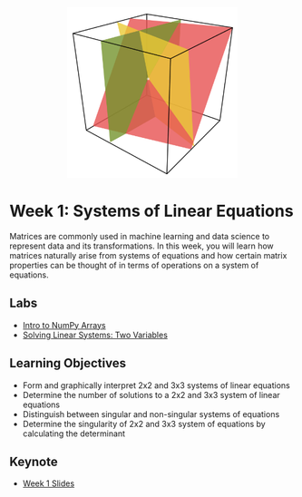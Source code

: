 <div align="center">

<img src="../images/system-of-equations.png" width="300" alt="Linear Algebra for ML">

</div>

# Week 1: Systems of Linear Equations

Matrices are commonly used in machine learning and data science to represent data and its transformations. In this week, you will learn how matrices naturally arise from systems of equations and how certain matrix properties can be thought of in terms of operations on a system of equations.

## Labs

- [Intro to NumPy Arrays](notebooks/lab1_intro_numpy_arrays.ipynb)
- [Solving Linear Systems: Two Variables](notebooks/lab2_solving_linear_systems_2vars.ipynb)

## Learning Objectives

- Form and graphically interpret 2x2 and 3x3 systems of linear equations
- Determine the number of solutions to a 2x2 and 3x3 system of linear equations
- Distinguish between singular and non-singular systems of equations
- Determine the singularity of 2x2 and 3x3 system of equations by calculating the determinant

## Keynote

- [Week 1 Slides](./slides/Week1-Linear-Algebra-Keynote.pdf)
